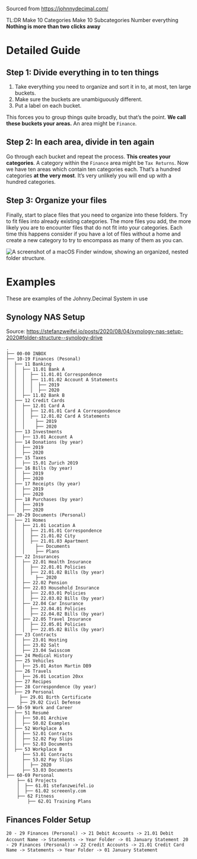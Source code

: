 Sourced from https://johnnydecimal.com/

TL:DR 
Make 10 Categories
Make 10 Subcategories
Number everything
**Nothing is more than two clicks away**

# Detailed Guide

## Step 1: Divide everything in to ten things

1.  Take everything you need to organize and sort it in to, at most, ten large buckets.
2.  Make sure the buckets are unambiguously different.
3.  Put a label on each bucket.

This forces you to group things quite broadly, but that’s the point.
**We call these buckets your areas.** An area might be `Finance`.

## Step 2: In each area, divide in ten again

Go through each bucket and repeat the process. **This creates your categories**.
A category within the `Finance` area might be `Tax Returns`.
Now we have ten areas which contain ten categories each. That’s a hundred categories **at the very most**. It’s very unlikely you will end up with a hundred categories.

## Step 3: Organize your files

Finally, start to place files that you need to organize into these folders. Try to fit files into already existing categories. The more files you add, the more likely you are to encounter files that do not fit into your categories. Each time this happens consider if you have a lot of files without a home and create a new category to try to encompass as many of them as you can.

![A screenshot of a macOS Finder window, showing an organized, nested folder structure.](https://johnnydecimal.com/static/Finder__sample-company__category12-expanded-min-d2d05ad52e7158d2a3456239b3b1aea4.png)

# Examples
These are examples of the Johnny.Decimal System in use
## Synology NAS Setup
Source: https://stefanzweifel.io/posts/2020/08/04/synology-nas-setup-2020#folder-structure--synology-drive

```
.
├── 00-00 INBOX
├── 10-19 Finances (Pesonal)
│  ├── 11 Banking
│  │  ├── 11.01 Bank A
│  │  │  ├── 11.01.01 Correspondence
│  │  │  ├── 11.01.02 Account A Statements
│  │  │  │  ├── 2019
│  │  │  │  ├── 2020
│  │  ├── 11.02 Bank B
│  ├── 12 Credit Cards
│  │  ├── 12.01 Card A
│  │  │  ├── 12.01.01 Card A Correspondence
│  │  │  ├── 12.01.02 Card A Statements
│  │  │    ├── 2019
│  │  │    ├── 2020
│  ├── 13 Investments
│  │  ├── 13.01 Account A
│  ├── 14 Donations (by year)
│  │  ├── 2019
│  │  ├── 2020
│  ├── 15 Taxes
│  │  ├── 15.01 Zurich 2019
│  ├── 16 Bills (by year)
│  │  ├── 2019
│  │  ├── 2020
│  ├── 17 Receipts (by year)
│  │  ├── 2019
│  │  ├── 2020
│  ├── 18 Purchases (by year)
│  │  ├── 2019
│  │  ├── 2020
├── 20-29 Documents (Personal)
│  ├── 21 Homes
│  │  ├── 21.01 Location A
│  │  │  ├── 21.01.01 Correspondence
│  │  │  ├── 21.01.02 City
│  │  │  ├── 21.01.03 Apartment
│  │  │    ├── Documents
│  │  │    ├── Plans
│  ├── 22 Insurances
│  │  ├── 22.01 Health Insurance
│  │  │  ├── 22.01.01 Policies
│  │  │  ├── 22.01.02 Bills (by year)
│  │  │    ├── 2020
│  │  ├── 22.02 Pension
│  │  ├── 22.03 Household Insurance
│  │  │  ├── 22.03.01 Policies
│  │  │  ├── 22.03.02 Bills (by year)
│  │  ├── 22.04 Car Insurance
│  │  │  ├── 22.04.01 Policies
│  │  │  ├── 22.04.02 Bills (by year)
│  │  ├── 22.05 Travel Insurance
│  │  │  ├── 22.05.01 Policies
│  │  │  ├── 22.05.02 Bills (by year)
│  ├── 23 Contracts
│  │  ├── 23.01 Hosting
│  │  ├── 23.02 Salt
│  │  ├── 23.04 Swisscom
│  ├── 24 Medical History
│  ├── 25 Vehicles
│  │  ├── 25.01 Aston Martin DB9
│  ├── 26 Travels
│  │  ├── 26.01 Location 20xx
│  ├── 27 Recipes
│  ├── 28 Correspondence (by year)
│  ├── 29 Personal
│    ├── 29.01 Birth Certificate
│    ├── 29.02 Civil Defense
├── 50-59 Work and Career
│  ├── 51 Resumé
│  │  ├── 50.01 Archive
│  │  ├── 50.02 Examples
│  ├── 52 Workplace A
│  │  ├── 52.01 Contracts
│  │  ├── 52.02 Pay Slips
│  │  ├── 52.03 Documents
│  ├── 53 Workplace B
│     ├── 53.01 Contracts
│     ├── 53.02 Pay Slips
│     │  ├── 2020
│     ├── 53.03 Documents
├── 60-69 Personal
    ├── 61 Projects
    │  ├── 61.01 stefanzweifel.io
    │  ├── 61.02 screeenly.com
    ├── 62 Fitness
        ├── 62.01 Training Plans
```
## Finances Folder Setup
`20 - 29 Finances (Personal) -> 21 Debit Accounts -> 21.01 Debit Account Name -> Statements -> Year Folder -> 01 January Statement `
`20 - 29 Finances (Personal) -> 22 Credit Accounts -> 21.01 Credit Card Name -> Statements -> Year Folder -> 01 January Statement `